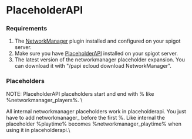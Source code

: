 # PlaceholderAPI

### Requirements

1. The [NetworkManager](https://www.spigotmc.org/resources/networkmanager.28456/) plugin installed and configured on your spigot server.
2. Make sure you have [PlaceholderAPI](https://www.spigotmc.org/resources/placeholderapi.6245/) installed on your spigot server.
3. The latest version of the networkmanager placeholder expansion. You can download it with "/papi ecloud download NetworkManager".

### Placeholders

NOTE: PlaceholderAPI placeholders start and end with % like %networkmanager_players%. \


All internal networkmanager placeholders work in placeholderapi. You just have to add networkmanager\_ before the first %. Like internal the placeholder %playtime% becomes %networkmanager_playtime% when using it in placeholderapi.\
